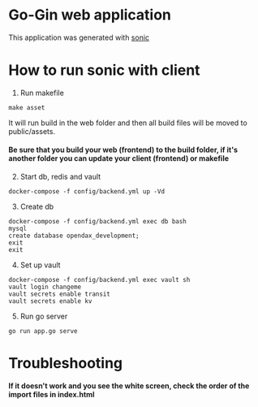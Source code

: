 # Go-Gin web application

This application was generated with [sonic](https://github.com/openware/sonic)

# How to run sonic with client

1. Run makefile
```
make asset
```
It will run build in the web folder and then all build files will be moved to public/assets.
#### **Be sure that you build your web (frontend) to the build folder, if it's another folder you can update your client (frontend) or makefile**

2. Start db, redis and vault
```
docker-compose -f config/backend.yml up -Vd
```

3. Create db
```
docker-compose -f config/backend.yml exec db bash
mysql
create database opendax_development;
exit
exit
```

4. Set up vault
```
docker-compose -f config/backend.yml exec vault sh
vault login changeme
vault secrets enable transit
vault secrets enable kv
```

5. Run go server
```
go run app.go serve
```

# Troubleshooting
**If it doesn't work and you see the white screen, check the order of the import files in index.html**